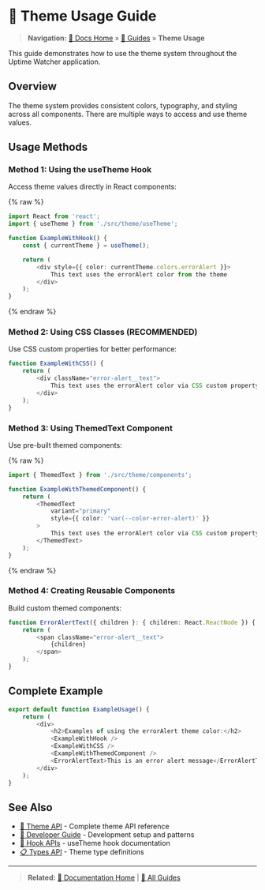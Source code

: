 # 🎨 Theme Usage Guide

> **Navigation:** [📖 Docs Home](../README) » [📘 Guides](../README.md#guides) » **Theme Usage**

This guide demonstrates how to use the theme system throughout the Uptime Watcher application.

## Overview

The theme system provides consistent colors, typography, and styling across all components. There are multiple ways to access and use theme values.

## Usage Methods

### Method 1: Using the useTheme Hook

Access theme values directly in React components:

{% raw %}

```typescript
import React from 'react';
import { useTheme } from './src/theme/useTheme';

function ExampleWithHook() {
    const { currentTheme } = useTheme();

    return (
        <div style={{ color: currentTheme.colors.errorAlert }}>
            This text uses the errorAlert color from the theme
        </div>
    );
}
```

{% endraw %}

### Method 2: Using CSS Classes (RECOMMENDED)

Use CSS custom properties for better performance:

```typescript
function ExampleWithCSS() {
    return (
        <div className="error-alert__text">
            This text uses the errorAlert color via CSS custom property
        </div>
    );
}
```

### Method 3: Using ThemedText Component

Use pre-built themed components:

{% raw %}

```typescript
import { ThemedText } from './src/theme/components';

function ExampleWithThemedComponent() {
    return (
        <ThemedText
            variant="primary"
            style={{ color: 'var(--color-error-alert)' }}
        >
            This text uses the errorAlert color via CSS custom property
        </ThemedText>
    );
}
```

{% endraw %}

### Method 4: Creating Reusable Components

Build custom themed components:

```typescript
function ErrorAlertText({ children }: { children: React.ReactNode }) {
    return (
        <span className="error-alert__text">
            {children}
        </span>
    );
}
```

## Complete Example

```typescript
export default function ExampleUsage() {
    return (
        <div>
            <h2>Examples of using the errorAlert theme color:</h2>
            <ExampleWithHook />
            <ExampleWithCSS />
            <ExampleWithThemedComponent />
            <ErrorAlertText>This is an error alert message</ErrorAlertText>
        </div>
    );
}
```

## See Also

- [🎨 Theme API](../api/theme-api) - Complete theme API reference
- [🚀 Developer Guide](Developer-Guide/) - Development setup and patterns
- [🧩 Hook APIs](../api/hook-apis) - useTheme hook documentation
- [📋 Types API](../api/types-api) - Theme type definitions

---

> **Related:** [📖 Documentation Home](../README) | [📘 All Guides](../README.md#guides)

